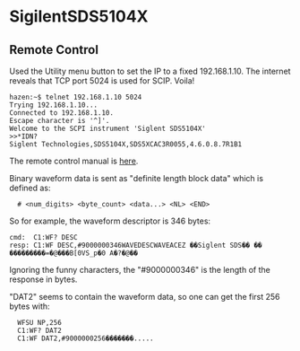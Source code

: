 # SigilentSDS5104X

## Remote Control

Used the Utility menu button to set the IP to a fixed 192.168.1.10.  The internet reveals that TCP port 5024 is used for SCIP.  Voila!

```
hazen:~$ telnet 192.168.1.10 5024
Trying 192.168.1.10...
Connected to 192.168.1.10.
Escape character is '^]'.
Welcome to the SCPI instrument 'Siglent SDS5104X'
>>*IDN?
Siglent Technologies,SDS5104X,SDS5XCAC3R0055,4.6.0.8.7R1B1
```

The remote control manual is [here](https://siglentna.com/USA_website_2014/Documents/Program_Material/SIGLENT_Digital_Oscilloscopes_Remote%20Control%20Manual.pdf).

Binary waveform data is sent as "definite length block data" which is defined as:

```
  # <num_digits> <byte_count> <data...> <NL> <END>
```

So for example, the waveform descriptor is 346 bytes:

```
cmd:  C1:WF? DESC
resp: C1:WF DESC,#9000000346WAVEDESCWAVEACEZ ��Siglent SDS�� �� ���������=�@���B[0VS_p�0 A�?�@��
```

Ignoring the funny characters, the "#9000000346" is the length of the response in bytes.

"DAT2" seems to contain the waveform data, so one can get the first 256 bytes with:

```
  WFSU NP,256
  C1:WF? DAT2
  C1:WF DAT2,#9000000256�������.....
```

